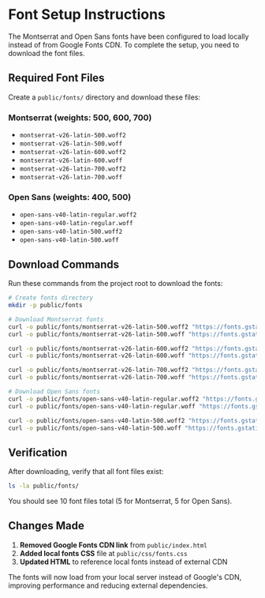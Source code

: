 # Font Setup Instructions

The Montserrat and Open Sans fonts have been configured to load locally instead of from Google Fonts CDN. To complete the setup, you need to download the font files.

## Required Font Files

Create a `public/fonts/` directory and download these files:

### Montserrat (weights: 500, 600, 700)
- `montserrat-v26-latin-500.woff2`
- `montserrat-v26-latin-500.woff`
- `montserrat-v26-latin-600.woff2`
- `montserrat-v26-latin-600.woff`
- `montserrat-v26-latin-700.woff2`
- `montserrat-v26-latin-700.woff`

### Open Sans (weights: 400, 500)
- `open-sans-v40-latin-regular.woff2`
- `open-sans-v40-latin-regular.woff`
- `open-sans-v40-latin-500.woff2`
- `open-sans-v40-latin-500.woff`

## Download Commands

Run these commands from the project root to download the fonts:

```bash
# Create fonts directory
mkdir -p public/fonts

# Download Montserrat fonts
curl -o public/fonts/montserrat-v26-latin-500.woff2 "https://fonts.gstatic.com/s/montserrat/v26/JTUHjIg1_i6t8kCHKm4532VJOt5-QNFgpCtr6Uw-Y3tcoqK5.woff2"
curl -o public/fonts/montserrat-v26-latin-500.woff "https://fonts.gstatic.com/s/montserrat/v26/JTUHjIg1_i6t8kCHKm4532VJOt5-QNFgpCtr6Uw-Y3tcqqK5.woff"

curl -o public/fonts/montserrat-v26-latin-600.woff2 "https://fonts.gstatic.com/s/montserrat/v26/JTUHjIg1_i6t8kCHKm4532VJOt5-QNFgpCuM6Uw-Y3tcoqK5.woff2"
curl -o public/fonts/montserrat-v26-latin-600.woff "https://fonts.gstatic.com/s/montserrat/v26/JTUHjIg1_i6t8kCHKm4532VJOt5-QNFgpCuM6Uw-Y3tcqK5.woff"

curl -o public/fonts/montserrat-v26-latin-700.woff2 "https://fonts.gstatic.com/s/montserrat/v26/JTUHjIg1_i6t8kCHKm4532VJOt5-QNFgpCs16Ew-Y3tcoqK5.woff2"
curl -o public/fonts/montserrat-v26-latin-700.woff "https://fonts.gstatic.com/s/montserrat/v26/JTUHjIg1_i6t8kCHKm4532VJOt5-QNFgpCs16Ew-Y3tcqK5.woff"

# Download Open Sans fonts
curl -o public/fonts/open-sans-v40-latin-regular.woff2 "https://fonts.gstatic.com/s/opensans/v40/memSYaGs126MiZpBA-UvWbX2vVnXBbObj2OVZyOOSr4dVJWUgsjZ0B4gaVc.woff2"
curl -o public/fonts/open-sans-v40-latin-regular.woff "https://fonts.gstatic.com/s/opensans/v40/memSYaGs126MiZpBA-UvWbX2vVnXBbObj2OVZyOOSr4dVJWUgsjZ0B4gaVI.woff"

curl -o public/fonts/open-sans-v40-latin-500.woff2 "https://fonts.gstatic.com/s/opensans/v40/memSYaGs126MiZpBA-UvWbX2vVnXBbObj2OVZyOOSr4dVJWUgsg-1x4gaVc.woff2"
curl -o public/fonts/open-sans-v40-latin-500.woff "https://fonts.gstatic.com/s/opensans/v40/memSYaGs126MiZpBA-UvWbX2vVnXBbObj2OVZyOOSr4dVJWUgsg-1x4gaVI.woff"
```

## Verification

After downloading, verify that all font files exist:
```bash
ls -la public/fonts/
```

You should see 10 font files total (5 for Montserrat, 5 for Open Sans).

## Changes Made

1. **Removed Google Fonts CDN link** from `public/index.html`
2. **Added local fonts CSS** file at `public/css/fonts.css`
3. **Updated HTML** to reference local fonts instead of external CDN

The fonts will now load from your local server instead of Google's CDN, improving performance and reducing external dependencies.
